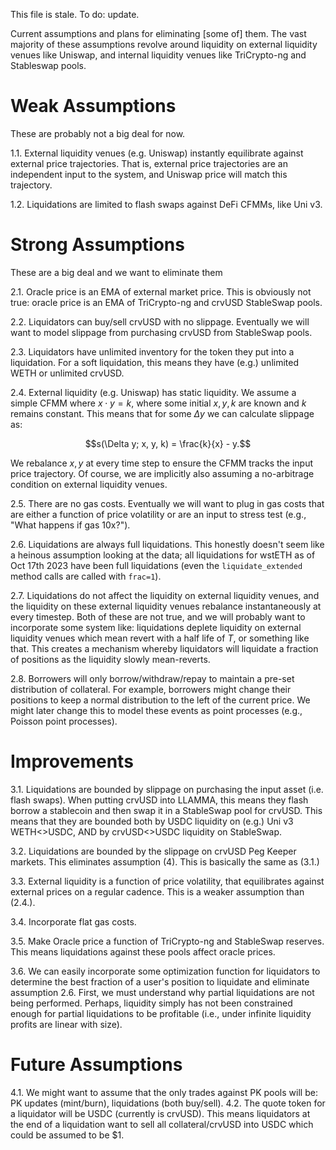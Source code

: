This file is stale. To do: update.

Current assumptions and plans for eliminating [some of] them. The vast majority of these assumptions revolve around liquidity on external liquidity venues like Uniswap, and internal liquidity venues like TriCrypto-ng and Stableswap pools.

# Weak Assumptions

These are probably not a big deal for now.

1.1. External liquidity venues (e.g. Uniswap) instantly equilibrate against external price trajectories. That is, external price trajectories are an independent input to the system, and Uniswap price will match this trajectory.

1.2. Liquidations are limited to flash swaps against DeFi CFMMs, like Uni v3.

# Strong Assumptions

These are a big deal and we want to eliminate them

2.1. Oracle price is an EMA of external market price. This is obviously not true: oracle price is an EMA of TriCrypto-ng and crvUSD StableSwap pools.

2.2. Liquidators can buy/sell crvUSD with no slippage. Eventually we will want to model slippage from purchasing crvUSD from StableSwap pools.

2.3. Liquidators have unlimited inventory for the token they put into a liquidation. For a soft liquidation, this means they have (e.g.) unlimited WETH or unlimited crvUSD.

2.4. External liquidity (e.g. Uniswap) has static liquidity. We assume a simple CFMM where $x \cdot y = k$, where some initial $x,y,k$ are known and $k$ remains constant. This means that for some $\Delta y$ we can calculate slippage as:

$$s(\Delta y; x, y, k) = \frac{k}{x} - y.$$

We rebalance $x, y$ at every time step to ensure the CFMM tracks the input price trajectory. Of course, we are implicitly also assuming a no-arbitrage condition on external liquidity venues.

2.5. There are no gas costs. Eventually we will want to plug in gas costs that are either a function of price volatility or are an input to stress test (e.g., "What happens if gas 10x?").

2.6. Liquidations are always full liquidations. This honestly doesn't seem like a heinous assumption looking at the data; all liquidations for wstETH as of Oct 17th 2023 have been full liquidations (even the `liquidate_extended` method calls are called with `frac=1`).

2.7. Liquidations do not affect the liquidity on external liquidity venues, and the liquidity on these external liquidity venues rebalance instantaneously at every timestep. Both of these are not true, and we will probably want to incorporate some system like: liquidations deplete liquidity on external liquidity venues which mean revert with a half life of $T$, or something like that. This creates a mechanism whereby liquidators will liquidate a fraction of positions as the liquidity slowly mean-reverts.

2.8. Borrowers will only borrow/withdraw/repay to maintain a pre-set distribution of collateral. For example, borrowers might change their positions to keep a normal distribution to the left of the current price. We might later change this to model these events as point processes (e.g., Poisson point processes). 

# Improvements

3.1. Liquidations are bounded by slippage on purchasing the input asset (i.e. flash swaps). When putting crvUSD into LLAMMA, this means they flash borrow a stablecoin and then swap it in a StableSwap pool for crvUSD. This means that they are bounded both by USDC liquidity on (e.g.) Uni v3 WETH<>USDC, AND by crvUSD<>USDC liquidity on StableSwap.

3.2. Liquidations are bounded by the slippage on crvUSD Peg Keeper markets. This eliminates assumption (4). This is basically the same as (3.1.)

3.3. External liquidity is a function of price volatility, that equilibrates against external prices on a regular cadence. This is a weaker assumption than (2.4.).

3.4. Incorporate flat gas costs.

3.5. Make Oracle price a function of TriCrypto-ng and StableSwap reserves. This means liquidations against these pools affect oracle prices.

3.6. We can easily incorporate some optimization function for liquidators to determine the best fraction of a user's position to liquidate and eliminate assumption 2.6. First, we must understand why partial liquidations are not being performed. Perhaps, liquidity simply has not been constrained enough for partial liquidations to be profitable (i.e., under infinite liquidity profits are linear with size).

# Future Assumptions

4.1. We might want to assume that the only trades against PK pools will be: PK updates (mint/burn), liquidations (both buy/sell).
4.2. The quote token for a liquidator will be USDC (currently is crvUSD). This means liquidators at the end of a liquidation want to sell all collateral/crvUSD into USDC which could be assumed to be \$1.
